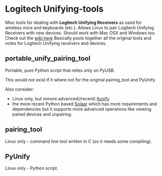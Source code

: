 # Logitech Unifying-tools

Misc tools for dealing with **Logitech Unifying Receivers** as used for 
wireless mice and keyboards (etc.). Allows Linux to pair Logitech 
Unifying Receivers with new devices. Should work with Mac OSX and 
Windows too. Check out the 
[wiki here](https://bitbucket.org/clach04/logitech-unifying-receiver-tools/wiki/Home)
Basically pools together all the original tools and notes for 
Logitech Unifying receivers and devices.

## portable_unify_pairing_tool

Portable, pure Python script that relies only on PyUSB.

This would not exist if it where not for the original pairing_tool and PyUnify.

Also consider:

  * Linux only, but mmore advanced(/recent) [ltunify](https://lekensteyn.nl/logitech-unifying.html#ltunify)
  * the more recent Python based [Solaar](http://pwr.github.io/Solaar/) which has more requirements and
dependencies but it supports more advanced operations like viewing paired
devices and unpairing.

## pairing_tool

Linux only - command line tool written in C (so it needs some compiling).

## PyUnify

Linux only - Python script.